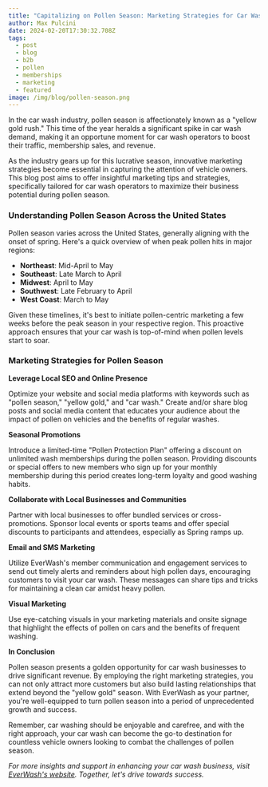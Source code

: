 ```yaml
---
title: "Capitalizing on Pollen Season: Marketing Strategies for Car Washes"
author: Max Pulcini
date: 2024-02-20T17:30:32.708Z
tags:
  - post
  - blog
  - b2b
  - pollen
  - memberships
  - marketing
  - featured
image: /img/blog/pollen-season.png
---
```

In the car wash industry, pollen season is affectionately known as a "yellow gold rush." This time of the year heralds a significant spike in car wash demand, making it an opportune moment for car wash operators to boost their traffic, membership sales, and revenue. 

As the industry gears up for this lucrative season, innovative marketing strategies become essential in capturing the attention of vehicle owners. This blog post aims to offer insightful marketing tips and strategies, specifically tailored for car wash operators to maximize their business potential during pollen season.

### Understanding Pollen Season Across the United States

Pollen season varies across the United States, generally aligning with the onset of spring. Here's a quick overview of when peak pollen hits in major regions:

* **Northeast**: Mid-April to May
* **Southeast**: Late March to April
* **Midwest**: April to May
* **Southwest**: Late February to April
* **West Coast**: March to May

Given these timelines, it's best to initiate pollen-centric marketing a few weeks before the peak season in your respective region. This proactive approach ensures that your car wash is top-of-mind when pollen levels start to soar.

### Marketing Strategies for Pollen Season

**Leverage Local SEO and Online Presence**

Optimize your website and social media platforms with keywords such as "pollen season," "yellow gold," and "car wash." Create and/or share blog posts and social media content that educates your audience about the impact of pollen on vehicles and the benefits of regular washes.

**Seasonal Promotions**

Introduce a limited-time "Pollen Protection Plan" offering a discount on unlimited wash memberships during the pollen season. Providing discounts or special offers to new members who sign up for your monthly membership during this period creates long-term loyalty and good washing habits.

**Collaborate with Local Businesses and Communities**

Partner with local businesses to offer bundled services or cross-promotions. Sponsor local events or sports teams and offer special discounts to participants and attendees, especially as Spring ramps up.

**Email and SMS Marketing**

Utilize EverWash's member communication and engagement services to send out timely alerts and reminders about high pollen days, encouraging customers to visit your car wash. These messages can share tips and tricks for maintaining a clean car amidst heavy pollen.

**Visual Marketing**

Use eye-catching visuals in your marketing materials and onsite signage that highlight the effects of pollen on cars and the benefits of frequent washing.

**In Conclusion**

Pollen season presents a golden opportunity for car wash businesses to drive significant revenue. By employing the right marketing strategies, you can not only attract more customers but also build lasting relationships that extend beyond the "yellow gold" season. With EverWash as your partner, you're well-equipped to turn pollen season into a period of unprecedented growth and success.

Remember, car washing should be enjoyable and carefree, and with the right approach, your car wash can become the go-to destination for countless vehicle owners looking to combat the challenges of pollen season.

*For more insights and support in enhancing your car wash business, visit [EverWash's website](https://www.everwash.com/wash-owners). Together, let's drive towards success.*